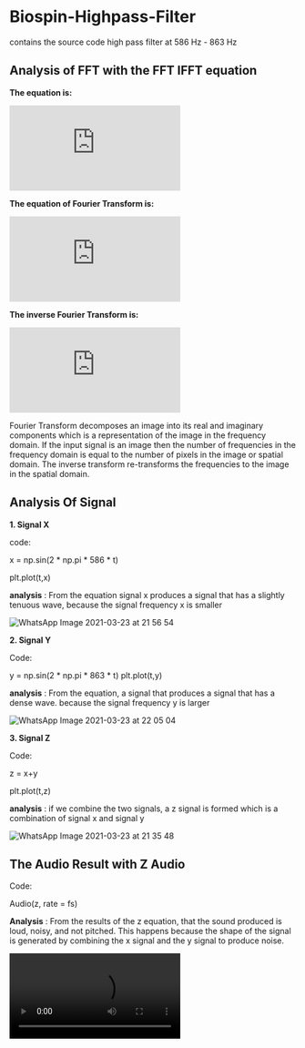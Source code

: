 # Biospin-Highpass-Filter
contains the source code high pass filter at 586 Hz - 863 Hz

## Analysis of FFT with the FFT IFFT equation

**The equation is:**

![](https://latex.codecogs.com/gif.latex?f%28t%29%20%3D%20%5Cfrac%7B%5Calpha0%7D%7B2%7D%20&plus;%20%5Csum_%7Bk%3D1%7D%5E%7B%5Cinfty%20%7D%20%28ak%5Ccos%282%5Cpi%20kt%20%29&plus;bk%20%5Csin%20%282%5Cpi%20k%20t%29%29)

**The equation of Fourier Transform is:**

![](https://latex.codecogs.com/gif.latex?X%28%5Comega%20%29%20%3D%20%5Cint_%7B-%5Cinfty%20%7D%5E%7B%5Cinfty%20%7D%20x%28t%29%20e%5E%7B-j%5Comega%20t%7D%20dt)

**The inverse Fourier Transform is:**

![](https://latex.codecogs.com/gif.latex?x%28t%29%20%3D%20%5Cfrac%7B1%7D%7B2%5Cpi%20%7D%5Cint_%7B-%5Cinfty%20%7D%5E%7B%5Cinfty%20%7D%20X%28%5Comega%20%29e%5E%7Bj%5Comega%20t%7D%20d%5Comega)

Fourier Transform decomposes an image into its real and imaginary components which is a representation of the image in the frequency domain. If the input signal is an image then the number of frequencies in the frequency domain is equal to the number of pixels in the image or spatial domain. The inverse transform re-transforms the frequencies to the image in the spatial domain. 

## Analysis Of Signal 
**1. Signal X**

code:

x = np.sin(2 * np.pi * 586 * t) 

plt.plot(t,x)

**analysis** : From the equation signal x produces a signal that has a slightly tenuous wave, because the signal frequency x is smaller


![WhatsApp Image 2021-03-23 at 21 56 54](https://user-images.githubusercontent.com/81221913/112158068-c82b7500-8c22-11eb-9563-7eba12a86f72.jpeg)


**2. Signal Y**

Code: 

y = np.sin(2 * np.pi * 863 * t)
plt.plot(t,y)

**analysis** : From the equation, a signal that produces a signal that has a dense wave. because the signal frequency y is larger


![WhatsApp Image 2021-03-23 at 22 05 04](https://user-images.githubusercontent.com/81221913/112159233-e3e34b00-8c23-11eb-9d43-21860a77b7e7.jpeg)

**3. Signal Z**

Code:

z = x+y

plt.plot(t,z)

**analysis** : if we combine the two signals, a z signal is formed which is a combination of signal x and signal y


![WhatsApp Image 2021-03-23 at 21 35 48](https://user-images.githubusercontent.com/81221913/112155764-96191380-8c20-11eb-8e59-061c37df874f.jpeg)


## The Audio Result with Z Audio

Code:

Audio(z, rate = fs)

**Analysis** : From the results of the z equation, that the sound produced is loud, noisy, and not pitched. This happens because the shape of the signal is generated by combining the x signal and the y signal to produce noise.

![](https://user-images.githubusercontent.com/81221913/112161209-df1f9680-8c25-11eb-85ce-b271764882e8.mp4)

